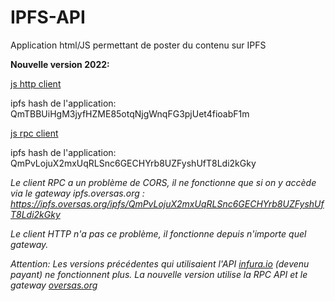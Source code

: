 # IPFS-API

Application html/JS permettant de poster du contenu sur IPFS


**Nouvelle version 2022:**

[js http client](https://ipfs.oversas.org/ipfs/QmTBBUiHgM3jyfHZME85otqNjgWnqFG3pjUet4fioabF1m)

ipfs hash de l'application: QmTBBUiHgM3jyfHZME85otqNjgWnqFG3pjUet4fioabF1m

[js rpc client](https://ipfs.oversas.org/ipfs/QmPvLojuX2mxUqRLSnc6GECHYrb8UZFyshUfT8Ldi2kGky)

ipfs hash de l'application: QmPvLojuX2mxUqRLSnc6GECHYrb8UZFyshUfT8Ldi2kGky



*Le client RPC a un problème de CORS, il ne fonctionne que si on y accède via le gateway ipfs.oversas.org : https://ipfs.oversas.org/ipfs/QmPvLojuX2mxUqRLSnc6GECHYrb8UZFyshUfT8Ldi2kGky*

*Le client HTTP n'a pas ce problème, il fonctionne depuis n'importe quel gateway.*


*Attention: Les versions précédentes qui utilisaient l'API [infura.io](https://infura.io) (devenu payant) ne fonctionnent plus. La nouvelle version utilise la RPC API et le gateway [oversas.org](https://oversas.org)*


